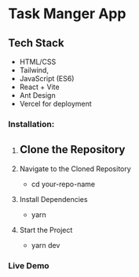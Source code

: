 # Task Manger App

## Tech Stack
- HTML/CSS
- Tailwind,
- JavaScript (ES6)
- React + Vite
- Ant Design
- Vercel for deployment

### Installation:
1. Clone the Repository
    - 

2. Navigate to the Cloned Repository
    - cd your-repo-name

3. Install Dependencies
    - yarn

4. Start the Project
    - yarn dev

### Live Demo

